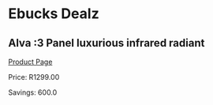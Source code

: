 
# Ebucks Dealz
## Alva :3 Panel luxurious infrared radiant
[Product Page](https://www.ebucks.com/web/shop/productSelected.do?prodId=926145050&catId=704982758)

Price: R1299.00

Savings: 600.0


	